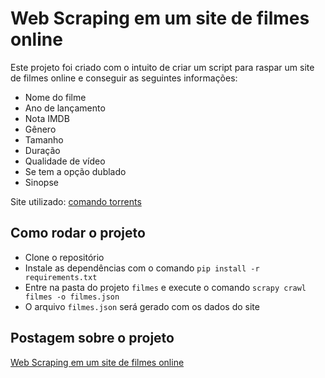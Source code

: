 # Web Scraping em um site de filmes online


Este projeto foi criado com o intuito de criar um script para raspar um site de filmes online e conseguir as seguintes informações:

- Nome do filme
- Ano de lançamento
- Nota IMDB
- Gênero
- Tamanho
- Duração
- Qualidade de vídeo
- Se tem a opção dublado
- Sinopse


Site utilizado: [comando torrents](https://comando.to/)


## Como rodar o projeto

- Clone o repositório
- Instale as dependências com o comando `pip install -r requirements.txt`
- Entre na pasta do projeto `filmes` e execute o comando `scrapy crawl filmes -o filmes.json`
- O arquivo `filmes.json` será gerado com os dados do site


## Postagem sobre o projeto

[Web Scraping em um site de filmes online](https://medium.com/@levyvix/como-fazer-raspagem-de-dados-em-sites-com-scrapy-e-python-1cc315f301fb)

